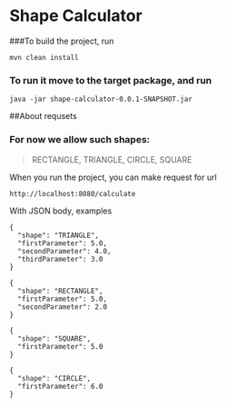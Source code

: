 # Shape Calculator


###To build the project, run
```
mvn clean install
```

### To run it move to the target package, and run 
```
java -jar shape-calculator-0.0.1-SNAPSHOT.jar
```

##About requsets
### For now we allow such shapes:
 > RECTANGLE, TRIANGLE, CIRCLE, SQUARE  

When you run the project, you can make request for url
```
http://localhost:8080/calculate
```
With JSON body, examples 
```
{
  "shape": "TRIANGLE",
  "firstParameter": 5.0,
  "secondParameter": 4.0,
  "thirdParameter": 3.0
}
```

```
{
  "shape": "RECTANGLE",
  "firstParameter": 5.0,
  "secondParameter": 2.0
}
```

```
{
  "shape": "SQUARE",
  "firstParameter": 5.0
}
```

```
{
  "shape": "CIRCLE",
  "firstParameter": 6.0
}
```
